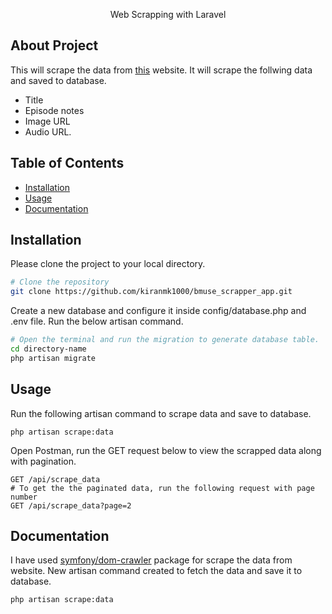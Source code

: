 <p align="center">Web Scrapping with Laravel</p>

## About Project

This will scrape the data from [this](https://jameelcast.pinecast.co/) website. It will scrape the follwing data and saved to database.
- Title
- Episode notes
- Image URL
- Audio URL.

## Table of Contents
- [Installation](#installation)
- [Usage](#usage)
- [Documentation](#documentation)

## Installation

Please clone the project to your local directory.

```bash
# Clone the repository
git clone https://github.com/kiranmk1000/bmuse_scrapper_app.git
```
Create a new database and configure it inside config/database.php and .env file. Run the below artisan command.

```bash
# Open the terminal and run the migration to generate database table.
cd directory-name
php artisan migrate
```
## Usage

Run the following artisan command to scrape data and save to database.
```
php artisan scrape:data
```
Open Postman, run the GET request below to view the scrapped data along with pagination. 
```
GET /api/scrape_data
# To get the the paginated data, run the following request with page number
GET /api/scrape_data?page=2
```
## Documentation

I have used [symfony/dom-crawler](https://packagist.org/packages/symfony/dom-crawler) package for scrape the data from website.
New artisan command created to fetch the data and save it to database.
```
php artisan scrape:data
```
